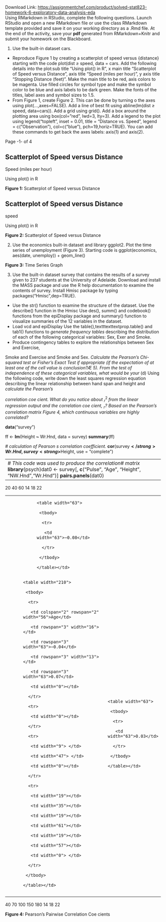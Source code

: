 Download Link: https://assignmentchef.com/product/solved-stat823-homework-6-exploratory-data-analysis-eda
<br>
Using RMarkdown in RStudio, complete the following questions. Launch RStudio and open a new RMarkdown file or use the class RMarkdown template provided and save it on your working directory as a .Rmd file. At the end of the activity, save your <strong>pdf </strong>generated from RMarkdown+Knitr and submit your homework on the Blackboard.

<ol>

 <li>Use the built-in dataset cars.</li>

</ol>

<ul>

 <li>Reproduce Figure 1 by creating a scatterplot of speed versus {distance} starting with the code plot(dist <em>≥ </em>speed, data = cars. Add the following details into the plot:sub title “Using plot() in R”, x main title “Scatterplot of Speed versus Distance”, axis title “Speed (miles per hour)”, y axis title “Stopping Distance (feet)”. Make the main title to be red, axis colors to be magenta. Use filled circles for symbol type and make the symbol color to be blue and axis labels to be dark green. Make the fonts of the titles, label axes and symbol sizes to 1.5.</li>

 <li>From Figure 1, create Figure 2. This can be done by turning o the axes using plot(…,axes=FALSE). Add a line of best fit using abline(lm(dist <em>≥ </em>speed, data=cars)). Add a grid using grid(). Add a box around the plotting area using box(col=”red”, lwd=3, lty=3). Add a legend to the plot using legend(“topleft”, inset = 0.01, title = “Distance vs. Speed”, legend = c(“Observation”), col=c(“blue”), pch=19,horiz=TRUE). You can add these commands to get back the axes labels: axis(1) and axis(2).</li>

</ul>

Page -1- of 4

<h2>Scatterplot of Speed versus Distance</h2>

Speed (miles per hour)

Using plot() in R

<strong>Figure 1: </strong>Scatterplot of Speed versus Distance

<h2>Scatterplot of Speed versus Distance</h2>

speed

Using plot() in R

<strong>Figure 2: </strong>Scatterplot of Speed versus Distance

<ol start="2">

 <li>Use the economics built-in dataset and library ggplot2. Plot the time series of unemployment (Figure 3). Starting code is ggplot(economics, aes(date, unemploy)) + geom_line()</li>

</ol>

<strong>Figure 3: </strong>Time Series Graph

<ol start="3">

 <li>Use the built-in dataset survey that contains the results of a survey given to 237 students at the University of Adelaide. Download and install the MASS package and use the R help documentation to examine the contents of survey. Install Hmisc package by typing packages(“Hmisc”,dep=TRUE).</li>

</ol>

<ul>

 <li>Use the str() function to examine the structure of the dataset. Use the describe() function in the Hmisc Use des(), summ() and codebook() functions from the epiDisplay package and summary() function to visualize summaries of the 12 variables in the dataset.</li>

 <li>Load vcd and epiDisplay Use the table(),textttexttextprop.table() and tab1() functions to <em>generate frequency tables </em>describing the distribution of each of the following categorical variables: Sex, Exer and Smoke.</li>

 <li>Produce contingency tables to explore the relationships between Sex and Exercise,</li>

</ul>

Smoke and Exercise and Smoke and Sex. <em>Calculate the Pearson’s Chi-squared test or Fisher’s Exact Test if appropriate (if the expectation of at least one of the cell value is conclusion?Æ 5). From the test of independence of these categorical variables, what would be your </em>(d) Using the following code, write down the least squares regression equation describing the linear relationship between hand span and height and <em>calculate the Pearson’s</em>

<em>correlation coe  cient. What do you notice about </em><em><sub>r</sub></em><sup>2 </sup><em>from the linear regression output and the correlation coe  cient, </em><em><sub>r</sub></em><em>? Based on the Pearson’s correlation matrix Figure </em><em>4</em><em>, which continuous variables are highly correlated?</em>

<strong>data</strong>(“survey”)

ff &lt;- <strong>lm</strong>(Height <strong>~ </strong>Wr.Hnd, data = survey) <strong>summary</strong>(ff)

<em># calculation of Pearson s correlation coefficient. </em><strong>cor</strong>(survey<strong>$</strong>Wr.Hnd, survey<strong>$</strong>Height, use = “complete”)

<table width="632">

 <tbody>

  <tr>

   <td width="632"><em># This code was used to produce the correlation</em><em># matrix </em><strong>library</strong>(psych)dat0 &lt;- survey[, <strong>c</strong>(“Pulse”, “Age”, “Height”, “NW.Hnd”,“Wr.Hnd”)] <strong>pairs.panels</strong>(dat0)</td>

  </tr>

 </tbody>

</table>

20 40 60                                      14 18 22

<table width="414">

 <tbody>

  <tr>

   <td rowspan="3" width="92"></td>

   <td width="76"></td>

   <td width="76">


    <table width="63">

     <tbody>

      <tr>

       <td width="63">−0.08</td>

      </tr>

     </tbody>

    </table></td>

   <td colspan="2" width="170"></td>

  </tr>

  <tr>

   <td colspan="3" width="227">


    <table width="210">

     <tbody>

      <tr>

       <td colspan="2" rowspan="2" width="56">Age</td>

       <td rowspan="3" width="16"> </td>

       <td rowspan="3" width="63">−0.04</td>

       <td rowspan="3" width="13"> </td>

       <td rowspan="3" width="63">0.07</td>

       <td width="0"></td>

      </tr>

      <tr>

       <td width="0"></td>

      </tr>

      <tr>

       <td width="9"> </td>

       <td width="47"> </td>

       <td width="0"></td>

      </tr>

      <tr>

       <td width="19"></td>

       <td width="35"></td>

       <td width="19"></td>

       <td width="61"></td>

       <td width="19"></td>

       <td width="57"></td>

       <td width="0"> </td>

      </tr>

     </tbody>

    </table></td>

   <td width="95">


    <table width="63">

     <tbody>

      <tr>

       <td width="63">0.03</td>

      </tr>

     </tbody>

    </table></td>

  </tr>

  <tr>

   <td colspan="4" width="322"></td>

  </tr>

  <tr>

   <td width="87"></td>

   <td width="76"></td>

   <td width="76"></td>

   <td width="71"></td>

   <td width="120"></td>

  </tr>

 </tbody>

</table>

40 70 100                                150 180                                        14 18 22

<strong>Figure 4: </strong>Pearson’s Pairwise Correlation Coe cients